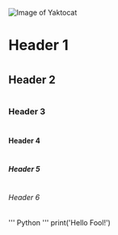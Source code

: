 ![Image of Yaktocat](https://octodex.github.com/images/yaktocat.png)
# <H1> Header 1
# <H2> Header 2
# <H3> Header 3
# <H4> Header 4
# <H5> Header 5
# <H6> Header 6
''' Python '''
print('Hello Fool!')
